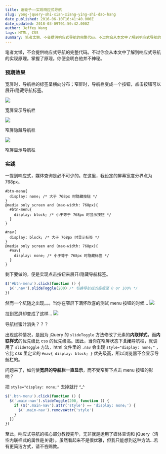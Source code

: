 ```yaml
---
title: 造轮子——实现响应式导航
slug: yong-jquery-shi-xian-xiang-ying-shi-dao-hang
date_published: 2016-06-10T16:41:40.000Z
date_updated: 2018-03-09T01:50:42.000Z
author: Jeffey Wang
tags: HTML, CSS
summary: 笔者太懒，不会提供响应式导航的完整代码。不过你会从本文中了解到响应式导航的实现原理。掌握了原理，你便会明白他并不神秘。
---
```


笔者太懒，不会提供响应式导航的完整代码。不过你会从本文中了解到响应式导航的实现原理。掌握了原理，你便会明白他并不神秘。

### 预期效果

宽屏时，导航栏的标签呈横向分布；窄屏时，导航栏变成一个按钮，点击按钮可以展开/隐藏导航标签。

![](https://home.armyja.cn/content/images/2016/06/--.png)

宽屏显示导航栏

![](https://home.armyja.cn/content/images/2016/06/---1.png)

窄屏隐藏导航栏

![](https://home.armyja.cn/content/images/2016/06/---2.png)

窄屏显示导航栏

### 实践

一提到响应式，媒体查询是必不可少的。在这里，我设定的屏幕宽度分界点为 768px。

```
#btn-menu{
  display: none; /* 大于 768px 时隐藏按钮 */
}
@media only screen and (max-width: 768px){
  #btn-menu{
    display: block; /* 小于等于 768px 时显示按钮 */
  }
}

#nav{
  display: block; /* 大于 768px 时显示标签 */
}
@media only screen and (max-width: 768px){
  #nav{
    display: none; /* 小于等于 768px 时隐藏标签 */
  }
}
```

剩下要做的，便是实现点击按钮来展开/隐藏导航标签。

```javascript
$('#btn-menu').click(function () {
  $('.nav').slideToggle(200) /* 切换导航栏的高度至 0 or 100% */
})
```

然而一个坑随之出现。。。当你在窄屏下满怀欣喜的测试 menu 按钮的时候...
![](https://home.armyja.cn/content/images/2016/06/123-gif.gif)

拉到宽屏却变成了这样...
![](https://home.armyja.cn/content/images/2016/06/---3.png)

导航栏蜜汁消失？？？

出现这种情况，是因为 jQuery 的 `slideToggle` 方法修改了元素的**内联样式**，而**内联样式**的优先级比 css 的优先级高。因此，当你在窄屏状态下**关闭**导航栏，就调用了 `slideToggle` 方法，html 文件里的 `.nav` 会出现 `style="display: none;"` ，它比 css 里定义的 `#nav{ display: block; }` 优先级高，所以浏览器不会显示导航栏的。

问题来了，如何使**宽屏的导航栏一直显示**，而不受窄屏下点击 menu 按钮的影响？

把 `style="display: none;"` 去掉就行 ^\_^

```javascript
$('.btn-menu').click(function () {
  $('.main-nav').slideToggle(200, function () {
    if ($('.main-nav').attr('style') == 'display: none;') {
      $('.main-nav').removeAttr('style')
    }
  })
})
```

至此，响应式导航的核心部分教授完毕，无非就是运用了媒体查询和 jQuery（清空内联样式的属性是关键）。虽然看起来不是很优雅，但我只能想到这种方法...若有更简洁方式，请不吝赐教。
